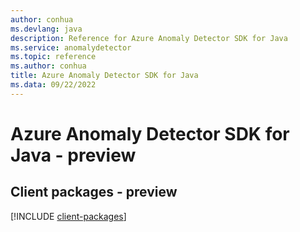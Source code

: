```yaml
---
author: conhua
ms.devlang: java
description: Reference for Azure Anomaly Detector SDK for Java
ms.service: anomalydetector
ms.topic: reference
ms.author: conhua
title: Azure Anomaly Detector SDK for Java
ms.data: 09/22/2022
---
```

# Azure Anomaly Detector SDK for Java - preview

## Client packages - preview
[!INCLUDE [client-packages](anomaly-detector-client-index.md)]